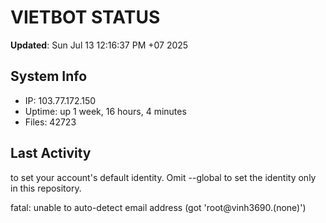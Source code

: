 # VIETBOT STATUS
**Updated**: Sun Jul 13 12:16:37 PM +07 2025

## System Info
- IP: 103.77.172.150
- Uptime: up 1 week, 16 hours, 4 minutes
- Files: 42723

## Last Activity

to set your account's default identity.
Omit --global to set the identity only in this repository.

fatal: unable to auto-detect email address (got 'root@vinh3690.(none)')
